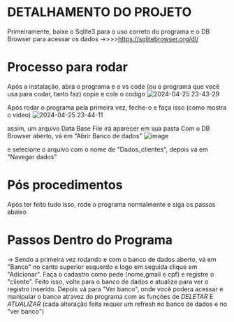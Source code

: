  # DETALHAMENTO DO PROJETO

Primeiramente, baixe o Sqlite3 para o uso correto do programa e o DB Browser para acessar os dados
 ->>>>https://sqlitebrowser.org/dl/

# Processo para rodar
Após a instalação, abra o programa e o  vs code (ou o programa que você usa para codar, tanto faz)
copie e cole o codigo 
![2024-04-25 23-43-29](https://github.com/KKnatan/C-R-U-D/assets/159738083/f45f2d00-a9d8-46f0-950c-2bd7c62d85e5)

Após rodar o programa pela primeira vez, feche-o e faça isso (como mostra o vídeo)
![2024-04-25 23-44-11](https://github.com/KKnatan/C-R-U-D/assets/159738083/8a5b3c35-65a2-4025-a1d2-8b91c491feeb)

assim, um arquivo Data Base File irá aparecer em sua pasta
Com o DB Browser aberto, vá em "Abrir Banco de dados" 
![image](https://github.com/KKnatan/C-R-U-D/assets/159738083/5a5b0078-bbad-412a-81ad-d5a685e3601b)

e selecione o arquivo com o nome de "Dados_clientes", depois vá em  "Navegar dados" 

# Pós procedimentos
Após ter feito tudo isso, rode o programa normalmente e siga os passos abaixo

# Passos Dentro do Programa
-> Sendo a primeira vez rodando e com o banco de dados aberto, vá em "Banco" no canto superior esquerdo e logo em seguida clique em "Adicionar".
Faça o cadastro como pede (nome,gmail e cpf) e registre o "cliente".
Feito isso, volte para o banco de dados e atualize para ver o registro inserido. Depois vá para "Ver banco", onde você podera acessar e manipular o banco atravez do programa com as funções de  *DELETAR* E *ATUALIZAR* (cada alteração feita requer um refresh no banco de dados e no "ver banco")


